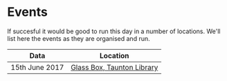 Events
======

If succesful it would be good to run this day in a number of locations. We'll list here the events as they are organised and run.

| Data | Location |
| ---- | -------- |
| 15th June 2017 | [Glass Box, Taunton Library](/events/glassbox.md) |
